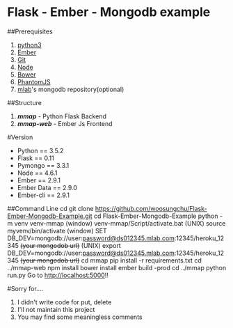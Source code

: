 Flask - Ember - Mongodb example
===============================
##Prerequisites
1. [python3](https://www.python.org/downloads/)
2. [Ember](http://emberjs.com/)
3. [Git](https://git-scm.com/downloads)
4. [Node](https://nodejs.org/en/)
5. [Bower](https://bower.io/)
6. [PhantomJS](http://phantomjs.org/)
4. [mlab](https://mlab.com/)'s mongodb repository(optional)

##Structure
1. ***mmap*** - Python Flask Backend
2. ***mmap-web*** - Ember Js Frontend

#Version
- Python     ==  3.5.2
- Flask      ==  0.11
- Pymongo    ==  3.3.1
- Node       ==  4.6.1
- Ember      ==  2.9.1
- Ember Data ==  2.9.0
- Ember-cli  ==  2.9.1

##Command Line
    cd
    git clone https://github.com/woosungchu/Flask-Ember-Mongodb-Example.git
    cd Flask-Ember-Mongodb-Example
    python -m venv venv-mmap
    (window) venv-mmap/Script/activate.bat
    (UNIX) source myvenv/bin/activate
    (window) SET DB_DEV=mongodb://user:password@ds012345.mlab.com:12345/heroku_12345   ~~(your mongodob url)~~
    (UNIX) export DB_DEV=mongodb://user:password@ds012345.mlab.com:12345/heroku_12345   ~~(your mongodob url)~~
    cd mmap
    pip install -r requirements.txt
    cd ../mmap-web
    npm install
    bower install
    ember build -prod
    cd ../mmap
    python run.py
Go to <http://localhost:5000>!!

#Sorry for....
1. I didn't write code for put, delete
2. I'll not maintain this project
3. You may find some meaningless comments
